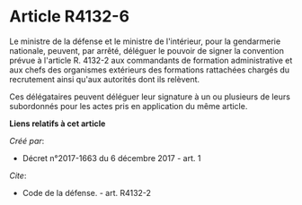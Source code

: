 # Article R4132-6

Le ministre de la défense et le ministre de l'intérieur, pour la gendarmerie nationale, peuvent, par arrêté, déléguer le
pouvoir de signer la convention prévue à l'article R. 4132-2 aux commandants de formation administrative et aux chefs des
organismes extérieurs des formations rattachées chargés du recrutement ainsi qu'aux autorités dont ils relèvent. 

Ces délégataires peuvent déléguer leur signature à un ou plusieurs de leurs subordonnés pour les actes pris en application du
même article.

**Liens relatifs à cet article**

_Créé par_:

  - Décret n°2017-1663 du 6 décembre 2017 - art. 1

_Cite_:

  - Code de la défense. - art. R4132-2
